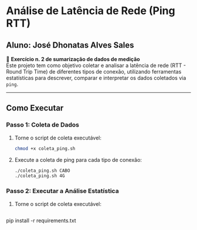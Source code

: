# Análise de Latência de Rede (Ping RTT)
## Aluno: José Dhonatas Alves Sales

📘 **Exercício n. 2 de sumarização de dados de medição**  
Este projeto tem como objetivo coletar e analisar a latência de rede (RTT - Round Trip Time) de diferentes tipos de conexão, utilizando ferramentas estatísticas para descrever, comparar e interpretar os dados coletados via `ping`.

---

## Como Executar

### Passo 1: Coleta de Dados

1. Torne o script de coleta executável:
   ```bash
   chmod +x coleta_ping.sh


2. Execute a coleta de ping para cada tipo de conexão:
   ```bash
   ./coleta_ping.sh CABO
   ./coleta_ping.sh 4G


### Passo 2: Executar a Análise Estatística

1. Torne o script de coleta executável:
   ```bash
pip install -r requirements.txt

